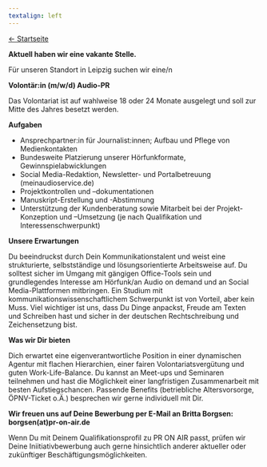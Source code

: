 ```yaml
---
textalign: left
---
```


[← Startseite](/)

**Aktuell haben wir eine vakante Stelle.**


Für unseren Standort in Leipzig suchen wir eine/n


**Volontär:in (m/w/d) Audio-PR**


Das Volontariat ist auf wahlweise 18 oder 24 Monate ausgelegt und soll zur Mitte des Jahres besetzt werden.


**Aufgaben**
-	Ansprechpartner:in für Journalist:innen; Aufbau und Pflege von Medienkontakten
-	Bundesweite Platzierung unserer Hörfunkformate, Gewinnspielabwicklungen
-	Social Media-Redaktion, Newsletter- und Portalbetreuung (meinaudioservice.de)
-	Projektkontrollen und –dokumentationen
-	Manuskript-Erstellung und -Abstimmung
-	Unterstützung der Kundenberatung sowie Mitarbeit bei der Projekt-Konzeption und –Umsetzung (je nach Qualifikation und Interessenschwerpunkt)


**Unsere Erwartungen**


Du beeindruckst durch Dein Kommunikationstalent und weist eine strukturierte, selbstständige und lösungsorientierte Arbeitsweise auf. Du solltest sicher im Umgang mit gängigen Office-Tools sein und grundlegendes Interesse am Hörfunk/an Audio on demand und an Social Media-Plattformen mitbringen. Ein Studium mit kommunikationswissenschaftlichem Schwerpunkt ist von Vorteil, aber kein Muss. Viel wichtiger ist uns, dass Du Dinge anpackst, Freude am Texten und Schreiben hast und sicher in der deutschen Rechtschreibung und Zeichensetzung bist. 


**Was wir Dir bieten**


Dich erwartet eine eigenverantwortliche Position in einer dynamischen Agentur mit flachen Hierarchien, einer fairen Volontariatsvergütung und guten Work-Life-Balance.  Du kannst an Meet-ups und Seminaren teilnehmen und hast die Möglichkeit einer langfristigen Zusammenarbeit mit besten Aufstiegschancen. Passende Benefits (betriebliche Altersvorsorge, ÖPNV-Ticket o.Ä.) besprechen wir gerne individuell mit Dir.  



**Wir freuen uns auf Deine Bewerbung per E-Mail an Britta Borgsen: borgsen(at)pr-on-air.de**	


Wenn Du mit Deinem Qualifikationsprofil zu PR ON AIR passt, prüfen wir Deine Iniitiativbewerbung auch gerne hinsichtlich anderer aktueller oder zukünftiger Beschäftigungsmöglichkeiten.
